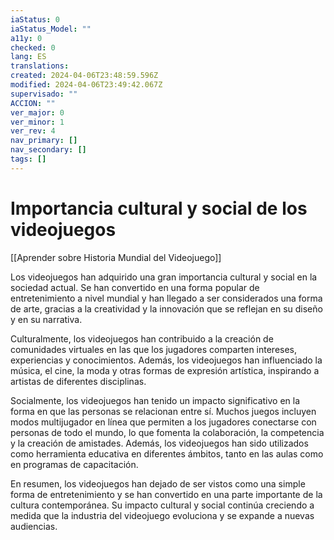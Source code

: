 ```yaml
---
iaStatus: 0
iaStatus_Model: ""
a11y: 0
checked: 0
lang: ES
translations: 
created: 2024-04-06T23:48:59.596Z
modified: 2024-04-06T23:49:42.067Z
supervisado: ""
ACCION: ""
ver_major: 0
ver_minor: 1
ver_rev: 4
nav_primary: []
nav_secondary: []
tags: []
---
```

# Importancia cultural y social de los videojuegos

[[Aprender sobre Historia Mundial del Videojuego]]

Los videojuegos han adquirido una gran importancia cultural y social en la sociedad actual. Se han convertido en una forma popular de entretenimiento a nivel mundial y han llegado a ser considerados una forma de arte, gracias a la creatividad y la innovación que se reflejan en su diseño y en su narrativa.

Culturalmente, los videojuegos han contribuido a la creación de comunidades virtuales en las que los jugadores comparten intereses, experiencias y conocimientos. Además, los videojuegos han influenciado la música, el cine, la moda y otras formas de expresión artística, inspirando a artistas de diferentes disciplinas.

Socialmente, los videojuegos han tenido un impacto significativo en la forma en que las personas se relacionan entre sí. Muchos juegos incluyen modos multijugador en línea que permiten a los jugadores conectarse con personas de todo el mundo, lo que fomenta la colaboración, la competencia y la creación de amistades. Además, los videojuegos han sido utilizados como herramienta educativa en diferentes ámbitos, tanto en las aulas como en programas de capacitación.

En resumen, los videojuegos han dejado de ser vistos como una simple forma de entretenimiento y se han convertido en una parte importante de la cultura contemporánea. Su impacto cultural y social continúa creciendo a medida que la industria del videojuego evoluciona y se expande a nuevas audiencias.

